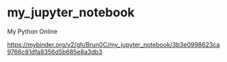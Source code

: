 # my_jupyter_notebook
My Python Online

https://mybinder.org/v2/gh/Brun0C/my_jupyter_notebook/3b3e0998623ca9766c81dfa8356d5b685e8a3db3
